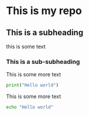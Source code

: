 # This is my repo 

## This is a subheading

this is some text

### This is a sub-subheading

This is some more text

```python
print("Hello world")
```

This is some more text

```bash
echo "Hello world"
```